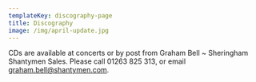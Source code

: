 ```yaml
---
templateKey: discography-page
title: Discography
image: /img/april-update.jpg
---
```


CDs are available at concerts or by post from Graham Bell ~ Sheringham Shantymen Sales. Please call 01263 825 313, or email graham.bell@shantymen.com.
